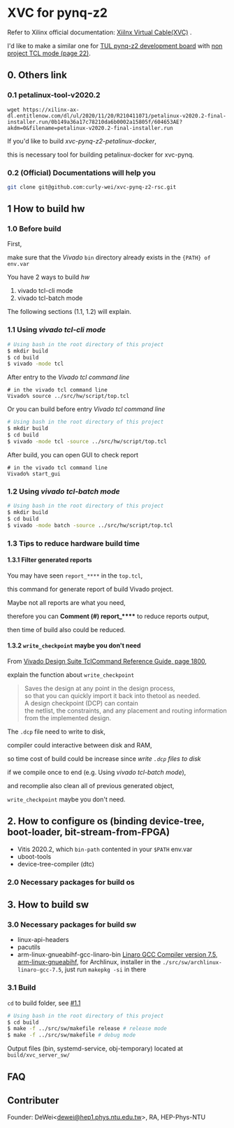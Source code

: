 # XVC for pynq-z2

Refer to Xilinx official documentation: [Xiilnx Virtual Cable(XVC)](https://www.xilinx.com/support/documentation/sw_manuals/xilinx2020_2/ug973-vivado-release-notes-install-license.pdf) .

I'd like to make a similar one for [TUL pynq-z2 development board](https://www.tul.com.tw/ProductsPYNQ-Z2.html) with [non project TCL mode (page 22)](https://www.xilinx.com/support/documentation/sw_manuals/xilinx2016_2/ug892-vivado-design-flows-overview.pdf).

## 0. Others link

### 0.1 petalinux-tool-v2020.2

``` text
wget https://xilinx-ax-dl.entitlenow.com/dl/ul/2020/11/20/R210411071/petalinux-v2020.2-final-installer.run/0b149a36a17c78210da6b0002a15805f/604653AE?akdm=0&filename=petalinux-v2020.2-final-installer.run
```

If you'd like to build *xvc-pynq-z2-petalinux-docker*,

this is necessary tool for building petalinux-docker for xvc-pynq.

### 0.2 (Official) Documentations will help you

``` bash
git clone git@github.com:curly-wei/xvc-pynq-z2-rsc.git
```

## 1 How to build hw

### 1.0 Before build

First,

make sure that the *Vivado* `bin` directory already exists in the `{PATH} of env.var`

You have 2 ways to build *hw*

1. vivado tcl-cli mode
2. vivado tcl-batch mode

The following sections (1.1, 1.2) will explain.

### 1.1 Using *vivado tcl-cli mode*

``` bash
# Using bash in the root directory of this project
$ mkdir build
$ cd build
$ vivado -mode tcl
```

After entry to the *Vivado tcl command line*

``` tclsh
# in the vivado tcl command line
Vivado% source ../src/hw/script/top.tcl
```

Or you can build before entry *Vivado tcl command line*

``` bash
# Using bash in the root directory of this project
$ mkdir build
$ cd build
$ vivado -mode tcl -source ../src/hw/script/top.tcl
```

After build, you can open GUI to check report

``` tclsh
# in the vivado tcl command line
Vivado% start_gui
```

### 1.2 Using *vivado tcl-batch mode*

``` bash
# Using bash in the root directory of this project
$ mkdir build
$ cd build
$ vivado -mode batch -source ../src/hw/script/top.tcl
```

### 1.3 Tips to reduce hardware build time

#### 1.3.1 Filter generated reports

You may have seen `report_****` in the `top.tcl`,

this command for generate report of build Vivado project.

Maybe not all reports are what you need,

therefore you can **Comment (#) report_\*\*\*\*** to reduce reports output,

then time of build also could be reduced.

#### 1.3.2 `write_checkpoint` maybe you don't need

From [Vivado Design Suite TclCommand Reference Guide, page 1800](https://www.xilinx.com/support/documentation/sw_manuals/xilinx2019_2/ug835-vivado-tcl-commands.pdf),

explain the function about `write_checkpoint`

> Saves the design at any point in the design process, \
> so that you can quickly import it back into thetool as needed. \
> A design checkpoint (DCP) can contain \
> the netlist, the constraints, and any placement and routing information \
> from the implemented design.

The `.dcp` file need to write to disk,

compiler could interactive between disk and RAM,

so time cost of build could be increase since *write `.dcp` files to disk*

if we compile once to end (e.g. Using *vivado tcl-batch mode*),

and recomplie also clean all of previous generated object,

`write_checkpoint` maybe you don't need.

## 2. How to configure os (binding device-tree, boot-loader, bit-stream-from-FPGA)

* Vitis 2020.2, which `bin-path` contented in your `$PATH` env.var
* uboot-tools
* device-tree-compiler (dtc)

### 2.0 Necessary packages for build os

## 3. How to build sw

### 3.0 Necessary packages for build sw

* linux-api-headers
* pacutils
* arm-linux-gnueabihf-gcc-linaro-bin
[Linaro GCC Compiler version 7.5, arm-linux-gnueabihf](https://www.linaro.org/downloads/), for Archlinux, installer in the `./src/sw/archlinux-linaro-gcc-7.5`, just run `makepkg -si` in there

### 3.1 Build

`cd` to build folder, see [#1.1](###1.1-Using-*vivado-tcl-cli-mode*)

``` bash
# Using bash in the root directory of this project
$ cd build
$ make -f ../src/sw/makefile release # release mode
$ make -f ../src/sw/makefile # debug mode
``` 

Output files (bin, systemd-service, obj-temporary) located at `build/xvc_server_sw/`


## FAQ

## Contributer

Founder: DeWei\<dewei@hep1.phys.ntu.edu.tw\>, RA, HEP-Phys-NTU
